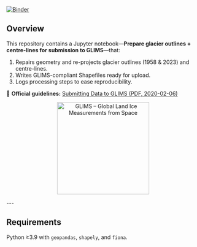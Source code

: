 [![Binder](https://mybinder.org/badge_logo.svg)](https://mybinder.org/v2/gh/cwywilson/glims-submission-notebook/HEAD?labpath=glims_submission_notebook.ipynb)

## Overview
This repository contains a Jupyter notebook—**Prepare glacier outlines + centre-lines for submission to GLIMS**—that:

1. Repairs geometry and re-projects glacier outlines (1958 & 2023) and centre-lines.
2. Writes GLIMS-compliant Shapefiles ready for upload.
3. Logs processing steps to ease reproducibility.

📄 **Official guidelines:** [Submitting Data to GLIMS (PDF, 2020-02-06)](http://www.glims.org/MapsAndDocs/submitting_data_to_glims_2020-02-06.pdf)
<!-- GLIMS logo -->
<p align="center">
  <img src="https://www.glims.org/MapsAndDocs/glims_logo_smooth_small.png"
       alt="GLIMS – Global Land Ice Measurements from Space" width="240"/>
</p>
---

## Requirements
Python ≥3.9 with `geopandas`, `shapely`, and `fiona`.  
